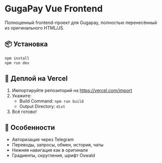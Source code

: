 # GugaPay Vue Frontend

Полноценный frontend-проект для Gugapay, полностью перенесённый из оригинального HTML/JS.

## 📦 Установка

```bash
npm install
npm run dev
```

## 🚀 Деплой на Vercel

1. Импортируйте репозиторий на https://vercel.com/import
2. Укажите:
   - Build Command: `npm run build`
   - Output Directory: `dist`
3. Всё готово!

## 🧩 Особенности
- Авторизация через Telegram
- Переводы, запросы, обмен, история, чаты
- Нижняя навигация как в оригинале
- Градиенты, скругления, шрифт Oswald
